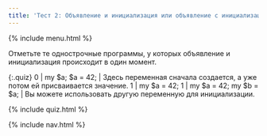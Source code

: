 ```yaml
---
title: 'Тест 2: Объявление и инициализация или объявление с инициализацией'
---
```


{% include menu.html %}

Отметьте те однострочные программы, у которых объявление и инициализация
происходит в один момент.

{:.quiz}
0 | my $a; $a = 42; | Здесь переменная сначала создается, а уже потом ей присваивается значение.
1 | my $a = 42;
1 | my $a = 42; my $b = $a; | Вы можете использовать другую переменную для инициализации.

{% include quiz.html %}

{% include nav.html %}
